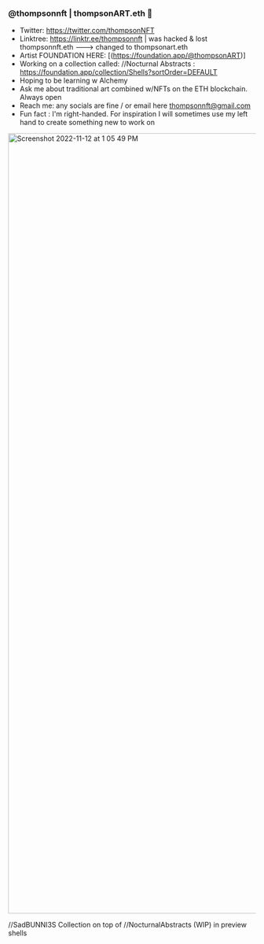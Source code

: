 ### @thompsonnft | thompsonART.eth 👋

- Twitter: https://twitter.com/thompsonNFT
- Linktree: https://linktr.ee/thompsonnft | was hacked & lost thompsonnft.eth ---> changed to thompsonart.eth 
- Artist FOUNDATION HERE: [(https://foundation.app/@thompsonART)]
- Working on a collection called: //Nocturnal Abstracts : https://foundation.app/collection/Shells?sortOrder=DEFAULT
- Hoping to be learning w Alchemy 
- Ask me about traditional art combined w/NFTs on the ETH blockchain. Always open 
- Reach me: any socials are fine / or email here thompsonnft@gmail.com
- Fun fact : I'm right-handed. For inspiration I will sometimes use my left hand to create something new to work on
 
 
<img width="1587" alt="Screenshot 2022-11-12 at 1 05 49 PM" src="https://user-images.githubusercontent.com/97910778/201488419-240941eb-2479-4a41-a1de-079b5704c9bc.png">

//SadBUNNI3S Collection on top of //NocturnalAbstracts (WIP) in preview shells 




